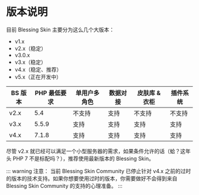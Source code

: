 # 版本说明

目前 Blessing Skin 主要分为这么几个大版本：

- v1.x
- v2.x（稳定）
- v3.0.x
- v3.x（稳定）
- v4.x（稳定、推荐）
- v5.x（正在开发中）

| BS 版本 | PHP 最低要求 | 单用户多角色 | 数据对接 | 皮肤库 & 衣柜 | 插件系统 |
| ------- | ------------ | ------------ | -------- | -------- | -------- |
| v2.x    | 5.4          | 不支持       | 支持     | 不支持   | 不支持   |
| v3.x    | 5.5.9        | 支持         | 支持     | 支持     | 支持     |
| v4.x    | 7.1.8        | 支持         | 支持     | 支持     | 支持      |

尽管 v2.x 就已经可以满足一个小型服务器的需求，如果条件允许的话（蛤？这年头 PHP 7 不是标配吗？），推荐使用最新版本的 Blessing Skin。

::: warning 注意：
当前 Blessing Skin Community 已停止针对 v4.x 之前的过时的版本的技术支持。如果你想要使用过时的版本，你需要做好不会得到来自 Blessing Skin Community 的支持的心理准备。
:::
